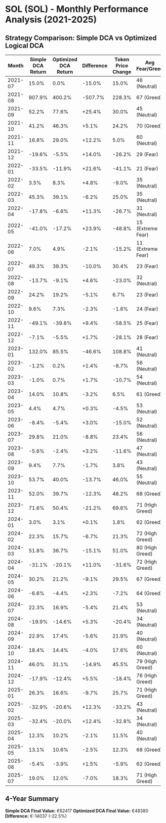 # SOL (SOL) - Monthly Performance Analysis (2021-2025)

## Strategy Comparison: Simple DCA vs Optimized Logical DCA

| Month | Simple DCA Return | Optimized DCA Return | Difference | Token Price Change | Avg Fear/Greed | Winner |
|-------|-------------------|---------------------|------------|-------------------|---------------|--------|
| 2021-07 | 15.0% | 0.0% | -15.0% | 15.0% | 46 (Neutral) | 📈 Simple |
| 2021-08 | 907.9% | 400.2% | -507.7% | 228.3% | 67 (Greed) | 📈 Simple |
| 2021-09 | 52.2% | 77.6% | +25.4% | 30.0% | 45 (Neutral) | 🚀 Optimized |
| 2021-10 | 41.2% | 46.3% | +5.1% | 24.2% | 70 (Greed) | 🚀 Optimized |
| 2021-11 | 16.8% | 29.0% | +12.2% | 5.0% | 60 (Neutral) | 🚀 Optimized |
| 2021-12 | -19.6% | -5.5% | +14.0% | -26.2% | 29 (Fear) | 🚀 Optimized |
| 2022-01 | -33.5% | -11.9% | +21.6% | -41.1% | 21 (Fear) | 🚀 Optimized |
| 2022-02 | 3.5% | 8.3% | +4.8% | -9.0% | 35 (Neutral) | 🚀 Optimized |
| 2022-03 | 45.3% | 39.1% | -6.2% | 25.0% | 35 (Neutral) | 📈 Simple |
| 2022-04 | -17.8% | -6.6% | +11.3% | -26.7% | 31 (Neutral) | 🚀 Optimized |
| 2022-05 | -41.0% | -17.2% | +23.9% | -48.8% | 15 (Extreme Fear) | 🚀 Optimized |
| 2022-06 | 7.0% | 4.9% | -2.1% | -15.2% | 11 (Extreme Fear) | 📈 Simple |
| 2022-07 | 49.3% | 39.3% | -10.0% | 30.4% | 23 (Fear) | 📈 Simple |
| 2022-08 | -13.7% | -9.1% | +4.6% | -23.0% | 32 (Neutral) | 🚀 Optimized |
| 2022-09 | 24.2% | 19.2% | -5.1% | 6.7% | 23 (Fear) | 📈 Simple |
| 2022-10 | 9.6% | 7.3% | -2.3% | -1.6% | 24 (Fear) | 📈 Simple |
| 2022-11 | -49.1% | -39.8% | +9.4% | -58.5% | 25 (Fear) | 🚀 Optimized |
| 2022-12 | -7.1% | -5.5% | +1.7% | -28.1% | 28 (Fear) | 🚀 Optimized |
| 2023-01 | 132.0% | 85.5% | -46.6% | 108.8% | 41 (Neutral) | 📈 Simple |
| 2023-02 | -1.2% | 0.2% | +1.4% | -8.7% | 56 (Neutral) | 🚀 Optimized |
| 2023-03 | -1.0% | 0.7% | +1.7% | -10.7% | 54 (Neutral) | 🚀 Optimized |
| 2023-04 | 14.0% | 10.8% | -3.2% | 6.5% | 61 (Greed) | 📈 Simple |
| 2023-05 | 4.4% | 4.7% | +0.3% | -4.5% | 53 (Neutral) | 🚀 Optimized |
| 2023-06 | -8.4% | -5.4% | +3.0% | -15.0% | 52 (Neutral) | 🚀 Optimized |
| 2023-07 | 29.8% | 21.0% | -8.8% | 23.4% | 56 (Neutral) | 📈 Simple |
| 2023-08 | -5.6% | -2.4% | +3.2% | -11.6% | 47 (Neutral) | 🚀 Optimized |
| 2023-09 | 9.4% | 7.7% | -1.7% | 3.8% | 43 (Neutral) | 📈 Simple |
| 2023-10 | 53.7% | 40.0% | -13.7% | 46.0% | 55 (Neutral) | 📈 Simple |
| 2023-11 | 52.0% | 39.7% | -12.3% | 48.2% | 68 (Greed) | 📈 Simple |
| 2023-12 | 71.6% | 50.4% | -21.2% | 69.6% | 71 (High Greed) | 📈 Simple |
| 2024-01 | 3.0% | 3.1% | +0.1% | 1.8% | 62 (Greed) | 🚀 Optimized |
| 2024-02 | 22.3% | 15.7% | -6.7% | 21.3% | 72 (High Greed) | 📈 Simple |
| 2024-03 | 51.8% | 36.7% | -15.1% | 51.0% | 80 (High Greed) | 📈 Simple |
| 2024-04 | -31.1% | -20.1% | +11.0% | -31.6% | 72 (High Greed) | 🚀 Optimized |
| 2024-05 | 30.2% | 21.2% | -9.1% | 29.5% | 67 (Greed) | 📈 Simple |
| 2024-06 | -6.6% | -4.4% | +2.3% | -7.2% | 64 (Greed) | 🚀 Optimized |
| 2024-07 | 22.3% | 16.9% | -5.4% | 21.4% | 53 (Neutral) | 📈 Simple |
| 2024-08 | -19.9% | -14.6% | +5.3% | -20.4% | 34 (Neutral) | 🚀 Optimized |
| 2024-09 | 22.9% | 17.4% | -5.6% | 21.9% | 40 (Neutral) | 📈 Simple |
| 2024-10 | 18.4% | 14.4% | -4.0% | 17.6% | 60 (Neutral) | 📈 Simple |
| 2024-11 | 46.0% | 31.1% | -14.9% | 45.5% | 79 (High Greed) | 📈 Simple |
| 2024-12 | -17.9% | -12.4% | +5.5% | -18.4% | 76 (High Greed) | 🚀 Optimized |
| 2025-01 | 26.3% | 16.6% | -9.7% | 25.7% | 71 (High Greed) | 📈 Simple |
| 2025-02 | -32.9% | -20.6% | +12.3% | -33.2% | 43 (Neutral) | 🚀 Optimized |
| 2025-03 | -32.4% | -20.0% | +12.4% | -32.8% | 34 (Neutral) | 🚀 Optimized |
| 2025-04 | 12.3% | 10.2% | -2.1% | 11.5% | 40 (Neutral) | 📈 Simple |
| 2025-05 | 13.1% | 10.6% | -2.5% | 12.3% | 68 (Greed) | 📈 Simple |
| 2025-06 | -5.4% | -3.9% | +1.5% | -5.9% | 62 (Greed) | 🚀 Optimized |
| 2025-07 | 19.0% | 12.0% | -7.0% | 18.3% | 71 (High Greed) | 📈 Simple |

## 4-Year Summary

**Simple DCA Final Value:** €62417
**Optimized DCA Final Value:** €48380
**Difference:** €-14037 (-22.5%)


